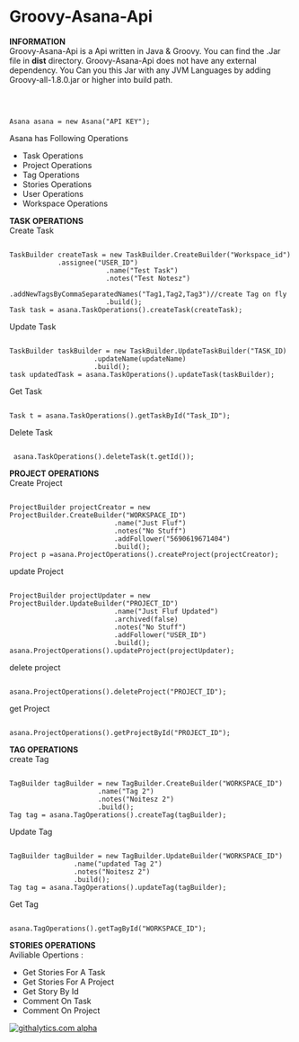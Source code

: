 Groovy-Asana-Api
================
<b>INFORMATION</b><br/>
Groovy-Asana-Api is a  Api written in  Java & Groovy. You can find the .Jar file in <b>dist</b> directory. Groovy-Asana-Api does not have any external dependency.
You Can you this Jar with any JVM Languages by adding  Groovy-all-1.8.0.jar or higher into build path.

<b><Usage></b><br/>
<pre><code>
Asana asana = new Asana("API KEY");
</code></pre>
Asana has Following Operations</br>
<ul>
<li>Task Operations </li>
<li>Project Operations </li>
<li>Tag Operations </li>
<li>Stories Operations </li>
<li>User Operations </li>
<li>Workspace Operations </li>
</ul>

<b>TASK OPERATIONS</b><br/>
Create Task
<pre><code>
TaskBuilder createTask = new TaskBuilder.CreateBuilder("Workspace_id")
			.assignee("USER_ID")
                        .name("Test Task")
                        .notes("Test Notesz")
                        .addNewTagsByCommaSeparatedNames("Tag1,Tag2,Tag3")//create Tag on fly
                        .build();
Task task = asana.TaskOperations().createTask(createTask);
</code></pre>

Update Task
<pre><code>
TaskBuilder taskBuilder = new TaskBuilder.UpdateTaskBuilder("TASK_ID)
					 .updateName(updateName)
					 .build();
task updatedTask = asana.TaskOperations().updateTask(taskBuilder);
</code></pre>

Get Task
<pre><code>
Task t = asana.TaskOperations().getTaskById("Task_ID");
</code></pre>
Delete Task
<pre><code>
 asana.TaskOperations().deleteTask(t.getId());
</code></pre>

<b>PROJECT OPERATIONS</b><br/>
Create Project
<pre><code>
ProjectBuilder projectCreator = new ProjectBuilder.CreateBuilder("WORKSPACE_ID")
						  .name("Just Fluf")
						  .notes("No Stuff")
						  .addFollower("5690619671404")
						  .build();
Project p =asana.ProjectOperations().createProject(projectCreator);
</code></pre>
update Project
<pre><code>
ProjectBuilder projectUpdater = new ProjectBuilder.UpdateBuilder("PROJECT_ID")
						  .name("Just Fluf Updated")
						  .archived(false)
						  .notes("No Stuff")
						  .addFollower("USER_ID")
						  .build();
asana.ProjectOperations().updateProject(projectUpdater);
</code></pre>
delete project
<pre><code>
asana.ProjectOperations().deleteProject("PROJECT_ID");
</code></pre>
get Project
<pre><code>
asana.ProjectOperations().getProjectById("PROJECT_ID");
</code></pre>

<b>TAG OPERATIONS</b><br/>
create Tag
<pre><code>
TagBuilder tagBuilder = new TagBuilder.CreateBuilder("WORKSPACE_ID")
				      .name("Tag 2")
				      .notes("Noitesz 2")
				      .build();
Tag tag = asana.TagOperations().createTag(tagBuilder);
</code></pre>
Update Tag
<pre><code>
TagBuilder tagBuilder = new TagBuilder.UpdateBuilder("WORKSPACE_ID")
				.name("updated Tag 2")
				.notes("Noitesz 2")
				.build();
Tag tag = asana.TagOperations().updateTag(tagBuilder);
</code></pre>
Get Tag
<pre><code>
asana.TagOperations().getTagById("WORKSPACE_ID");
</code></pre>
<b>STORIES OPERATIONS</b><br/>
Aviliable Opertions :
<ul>
<li>Get Stories For A Task</li>
<li>Get Stories For A Project</li>
<li>Get Story By Id</li>
<li>Comment On Task</li>
<li>Comment On Project</li>

</ul>

[![githalytics.com alpha](https://cruel-carlota.pagodabox.com/7811493ab5ceb6d4a8214a8d20774c64 "githalytics.com")](http://githalytics.com/Vijay-Duke/Groovy-Asana-Api)
